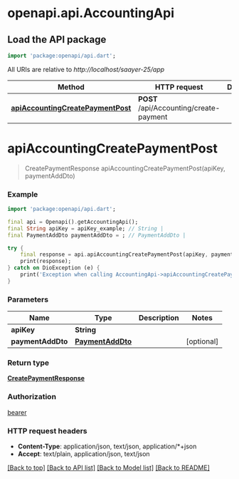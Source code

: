 # openapi.api.AccountingApi

## Load the API package
```dart
import 'package:openapi/api.dart';
```

All URIs are relative to *http://localhost/saayer-25/app*

Method | HTTP request | Description
------------- | ------------- | -------------
[**apiAccountingCreatePaymentPost**](AccountingApi.md#apiaccountingcreatepaymentpost) | **POST** /api/Accounting/create-payment | 


# **apiAccountingCreatePaymentPost**
> CreatePaymentResponse apiAccountingCreatePaymentPost(apiKey, paymentAddDto)



### Example
```dart
import 'package:openapi/api.dart';

final api = Openapi().getAccountingApi();
final String apiKey = apiKey_example; // String | 
final PaymentAddDto paymentAddDto = ; // PaymentAddDto | 

try {
    final response = api.apiAccountingCreatePaymentPost(apiKey, paymentAddDto);
    print(response);
} catch on DioException (e) {
    print('Exception when calling AccountingApi->apiAccountingCreatePaymentPost: $e\n');
}
```

### Parameters

Name | Type | Description  | Notes
------------- | ------------- | ------------- | -------------
 **apiKey** | **String**|  | 
 **paymentAddDto** | [**PaymentAddDto**](PaymentAddDto.md)|  | [optional] 

### Return type

[**CreatePaymentResponse**](CreatePaymentResponse.md)

### Authorization

[bearer](../README.md#bearer)

### HTTP request headers

 - **Content-Type**: application/json, text/json, application/*+json
 - **Accept**: text/plain, application/json, text/json

[[Back to top]](#) [[Back to API list]](../README.md#documentation-for-api-endpoints) [[Back to Model list]](../README.md#documentation-for-models) [[Back to README]](../README.md)

